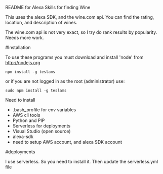 README for Alexa Skills for finding Wine

This uses the alexa SDK, and the wine.com api.  You can find the rating, location, and description of wines.

The wine.com api is not very exact, so I try do rank results by popularity.  Needs more work.

#Installation

To use these programs you must download and install 'node' from http://nodejs.org

	npm install -g teslams
	
or if you are not logged in as the root (administrator) use:
	
	sudo npm install -g teslams

Need to install
- .bash_profile for env variables
- AWS cli tools
- Python and PIP
- Serverless for deployments
- Visual Studio (open source)
- alexa-sdk
- need to setup AWS account, and alexa SDK account


#deployments

I use serverless.  So you need to install it.  Then update the serverless.yml file
